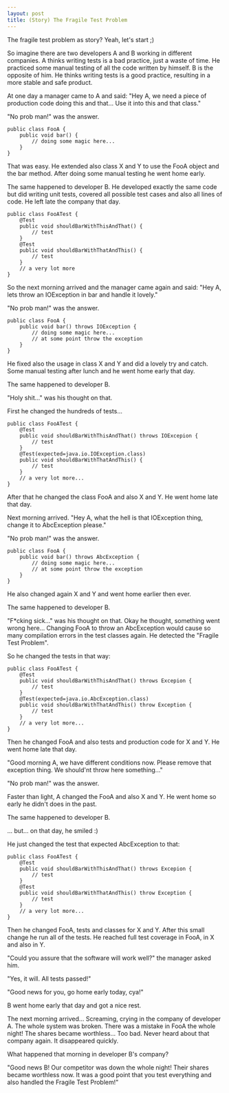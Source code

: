 ```yaml
---
layout: post
title: (Story) The Fragile Test Problem
---
```


The fragile test problem as story? Yeah, let's start ;)

So imagine there are two developers A and B working in different companies. A thinks writing tests is a bad practice, 
just a waste of time. He practiced some manual testing of all the code written by himself. B is the opposite of him. He 
thinks writing tests is a good practice, resulting in a more stable and safe product.

At one day a manager came to A and said: "Hey A, we need a piece of production code doing this and that... Use it into this and that class."

"No prob man!" was the answer.

```
public class FooA {
    public void bar() {
        // doing some magic here...
    }
}     
```

That was easy. He extended also class X and Y to use the FooA object and the bar method. After doing some manual testing 
he went home early.

The same happened to developer B. He developed exactly the same code but did writing unit tests, covered all possible 
test cases and also all lines of code. He left late the company that day.

```
public class FooATest {
    @Test
    public void shouldBarWithThisAndThat() {
        // test
    }
    @Test
    public void shouldBarWithThatAndThis() {
        // test
    }
    // a very lot more
}     
```
        
So the next morning arrived and the manager came again and said: "Hey A, lets throw an IOException in bar and handle it lovely."

"No prob man!" was the answer.

```
public class FooA {
    public void bar() throws IOException {
        // doing some magic here...
        // at some point throw the exception
    }
}     
```

He fixed also the usage in class X and Y and did a lovely try and catch. Some manual testing after lunch and he went 
home early that day. 

The same happened to developer B.

"Holy shit..." was his thought on that.

First he changed the hundreds of tests...

```
public class FooATest {
    @Test
    public void shouldBarWithThisAndThat() throws IOExcepion {
        // test
    }
    @Test(expected=java.io.IOException.class)
    public void shouldBarWithThatAndThis() {
        // test
    }
    // a very lot more...
}     
```

After that he changed the class FooA and also X and Y. He went home late that day.

Next morning arrived. "Hey A, what the hell is that IOException thing, change it to AbcException please."

"No prob man!" was the answer.

```
public class FooA {
    public void bar() throws AbcException {
        // doing some magic here...
        // at some point throw the exception
    }
}     
```

He also changed again X and Y and went home earlier then ever.

The same happened to developer B.

"F*cking sick..." was his thought on that. Okay he thought, something went wrong here... Changing FooA to throw an 
AbcException would cause so many compilation errors in the test classes again. He detected the "Fragile Test Problem".

So he changed the tests in that way:

```
public class FooATest {
    @Test
    public void shouldBarWithThisAndThat() throws Excepion {
        // test
    }
    @Test(expected=java.io.AbcException.class)
    public void shouldBarWithThatAndThis() throw Exception {
        // test
    }
    // a very lot more...
}     
```

Then he changed FooA and also tests and production code for X and Y. He went home late that day.

"Good morning A, we have different conditions now. Please remove that exception thing. We should'nt throw here something..."

"No prob man!" was the answer.

Faster than light, A changed the FooA and also X and Y. He went home so early he didn't does in the past. 

The same happened to developer B.

... but... on that day, he smiled :)

He just changed the test that expected AbcException to that:

```
public class FooATest {
    @Test
    public void shouldBarWithThisAndThat() throws Excepion {
        // test
    }
    @Test
    public void shouldBarWithThatAndThis() throw Exception {
        // test
    }
    // a very lot more...
}     
```

Then he changed FooA, tests and classes for X and Y. After this small change he run all of the tests. He reached full 
test coverage in FooA, in X and also in Y. 

"Could you assure that the software will work well?" the manager asked him.

"Yes, it will. All tests passed!"

"Good news for you, go home early today, cya!"
 
B went home early that day and got a nice rest.

The next morning arrived... Screaming, crying in the company of developer A. The whole system was broken. There was a 
mistake in FooA the whole night! The shares became worthless... Too bad. Never heard about that company again. It 
disappeared quickly. 

What happened that morning in developer B's company? 

"Good news B! Our competitor was down the whole night! Their shares became worthless now. It was a good point that you test everything and also handled the Fragile Test Problem!"

 